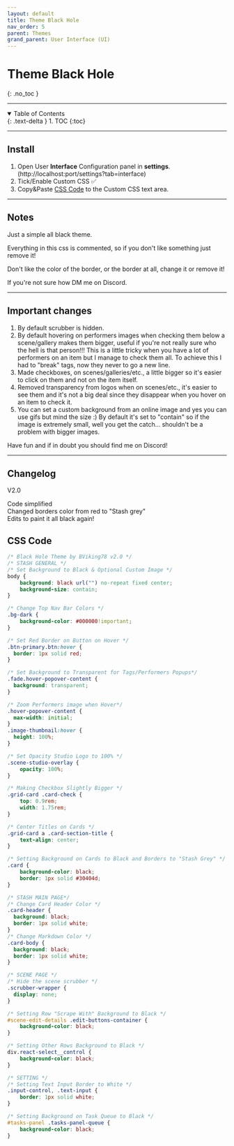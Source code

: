 ```yaml
---
layout: default
title: Theme Black Hole
nav_order: 5
parent: Themes
grand_parent: User Interface (UI)
---
```

# **Theme Black Hole**
{: .no_toc }

---

<details open markdown="block">
  <summary>
    Table of Contents
  </summary>
  {: .text-delta }
1. TOC
{:toc}
</details>

---

## Install

1. Open User **Interface** Configuration panel in **settings**. (http://localhost:port/settings?tab=interface) 
2. Tick/Enable Custom CSS ✅ 
3. Copy&Paste [CSS Code](#css-code) to the Custom CSS text area. 

---

## Notes

Just a simple all black theme.

Everything in this css is commented, so if you don't like something just remove it!

Don't like the color of the border, or the border at all, change it or remove it!

If you're not sure how DM me on Discord.

---

## Important changes

1. By default scrubber is hidden.
2. By default hovering on performers images when checking them below a scene/gallery makes them bigger, useful if you're not really sure who the hell is that person!!! This is a little tricky when you have a lot of performers on an item but I manage to check them all. To achieve this I had to "break" tags, now they never to go a new line.
3.  Made checkboxes, on scenes/galleries/etc., a little bigger so it's easier to click on them and not on the item itself.
4. Removed transparency from logos when on scenes/etc., it's easier to see them and it's not a big deal since they disappear when you hover on an item to check it.
5. You can set a custom background from an online image and yes you can use gifs but mind the size :)
By default it's set to "contain" so if the image is extremely small, well you get the catch... shouldn't be a problem with bigger images.

Have fun and if in doubt you should find me on Discord!

---

## Changelog

V2.0

Code simplified<br>
Changed borders color from red to "Stash grey"<br>
Edits to paint it all black again!

## CSS Code

```css
/* Black Hole Theme by BViking78 v2.0 */
/* STASH GENERAL */
/* Set Background to Black & Optional Custom Image */
body {
	background: black url("") no-repeat fixed center;
	background-size: contain;
}

/* Change Top Nav Bar Colors */
.bg-dark {
    background-color: #000000!important;
}

/* Set Red Border on Button on Hover */
.btn-primary.btn:hover {
  border: 1px solid red;
}

/* Set Background to Transparent for Tags/Performers Popups*/
.fade.hover-popover-content {
  background: transparent;
}

/* Zoom Performers image when Hover*/
.hover-popover-content {
  max-width: initial;
}
.image-thumbnail:hover {
  height: 100%;
}

/* Set Opacity Studio Logo to 100% */
.scene-studio-overlay {
	opacity: 100%;
}

/* Making Checkbox Slightly Bigger */
.grid-card .card-check {
	top: 0.9rem;
	width: 1.75rem;
}

/* Center Titles on Cards */
.grid-card a .card-section-title {
	text-align: center;
}

/* Setting Background on Cards to Black and Borders to "Stash Grey" */
.card {
	background-color: black;
	border: 1px solid #30404d;
}

/* STASH MAIN PAGE*/
/* Change Card Header Color */
.card-header {
  background: black;
  border: 1px solid white;
}
/* Change Markdown Color */
.card-body {
  background: black;
  border: 1px solid white;
}

/* SCENE PAGE */
/* Hide the scene scrubber */
.scrubber-wrapper {
  display: none;
}

/* Setting Row "Scrape With" Background to Black */
#scene-edit-details .edit-buttons-container {
    background-color: black;
}

/* Setting Other Rows Background to Black */
div.react-select__control {
    background-color: black;
}

/* SETTING */
/* Setting Text Input Border to White */
.input-control, .text-input {
	border: 1px solid white;
}

/* Setting Background on Task Queue to Black */
#tasks-panel .tasks-panel-queue {
    background-color: black;
}
```